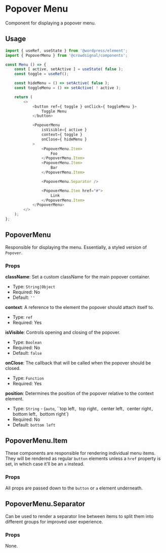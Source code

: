 # Popover Menu

Component for displaying a popover menu.

## Usage

```javascript
import { useRef, useState } from '@wordpress/element';
import { PopoverMenu } from '@crowdsignal/components';

const Menu () => {
	const [ active, setActive ] = useState( false );
	const toggle = useRef();

	const hideMenu = () => setActive( false );
	const toggleMenu = () => setActive( ! active );

	return (
		<>
			<button ref={ toggle } onClick={ toggleMenu }>
				Toggle Menu
			</button>

			<PopoverMenu
				isVisible={ active }
				context={ toggle }
				onClose={ hideMenu }
			>
				<PopoverMenu.Item>
					Foo
				</PopoverMenu.Item>
				<PopoverMenu.Item>
					Bar
				</PopoverMenu.Item>

				<PopoverMenu.Separator />

				<PopoverMenu.Item href="#">
					Link
				</PopoverMenu.Item>
			</PopoverMenu>
		</>
	);
};
```

## PopoverMenu

Responsible for displaying the menu. Essentially, a styled version of `Popover`.

### Props

**className**: Set a custom className for the main popover container.

- Type: `String|Object`
- Required: No
- Default: `''`

**context**: A reference to the element the popover should attach itself to.

- Type: `ref`
- Required: Yes

**isVisible**: Controls opening and closing of the popover.

- Type: `Boolean`
- Required: No
- Default: `false`

**onClose**: The callback that will be called when the popover should be closed.

- Type: `Function`
- Required: Yes

**position**: Determines the position of the popover relative to the context element.

- Type: `String` - (`auto`, ``top left`, `top right`, `center left`, `center right`, `bottom left`, `bottom right`)
- Required: No
- Default: `bottom left`


## PopoverMenu.Item

These components are responsible for rendering individual menu items.  
They will be rendered as regular `button` elements unless a `href` property is set, in which case it'll be an `a` instead.

### Props

All props are passed down to the `button` or `a` element underneath.

## PopoverMenu.Separator

Can be used to render a separator line between items to split them into different groups for improved user experience.

### Props

None.
